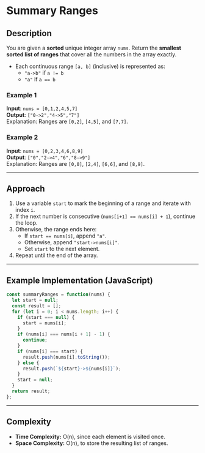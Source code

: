 # Summary Ranges

## Description
You are given a **sorted** unique integer array `nums`. Return the **smallest sorted list of ranges** that cover all the numbers in the array exactly.

- Each continuous range `[a, b]` (inclusive) is represented as:
  - `"a->b"` if `a != b`
  - `"a"` if `a == b`

### Example 1
**Input**: `nums = [0,1,2,4,5,7]`  
**Output**: `["0->2","4->5","7"]`  
Explanation: Ranges are `[0,2]`, `[4,5]`, and `[7,7]`.

### Example 2
**Input**: `nums = [0,2,3,4,6,8,9]`  
**Output**: `["0","2->4","6","8->9"]`  
Explanation: Ranges are `[0,0]`, `[2,4]`, `[6,6]`, and `[8,9]`.

---

## Approach

1. Use a variable `start` to mark the beginning of a range and iterate with index `i`.
2. If the next number is consecutive (`nums[i+1] == nums[i] + 1`), continue the loop.
3. Otherwise, the range ends here:
   - If `start == nums[i]`, append `"a"`.
   - Otherwise, append `"start->nums[i]"`.
   - Set `start` to the next element.
4. Repeat until the end of the array.

---

## Example Implementation (JavaScript)

```javascript
const summaryRanges = function(nums) {
  let start = null;
  const result = [];
  for (let i = 0; i < nums.length; i++) {
    if (start === null) {
      start = nums[i];
    }
    if (nums[i] === nums[i + 1] - 1) {
      continue;
    }
    if (nums[i] === start) {
      result.push(nums[i].toString());
    } else {
      result.push(`${start}->${nums[i]}`);
    }
    start = null;
  }
  return result;
};
```

---

## Complexity
- **Time Complexity:** O(n), since each element is visited once.
- **Space Complexity:** O(n), to store the resulting list of ranges.
